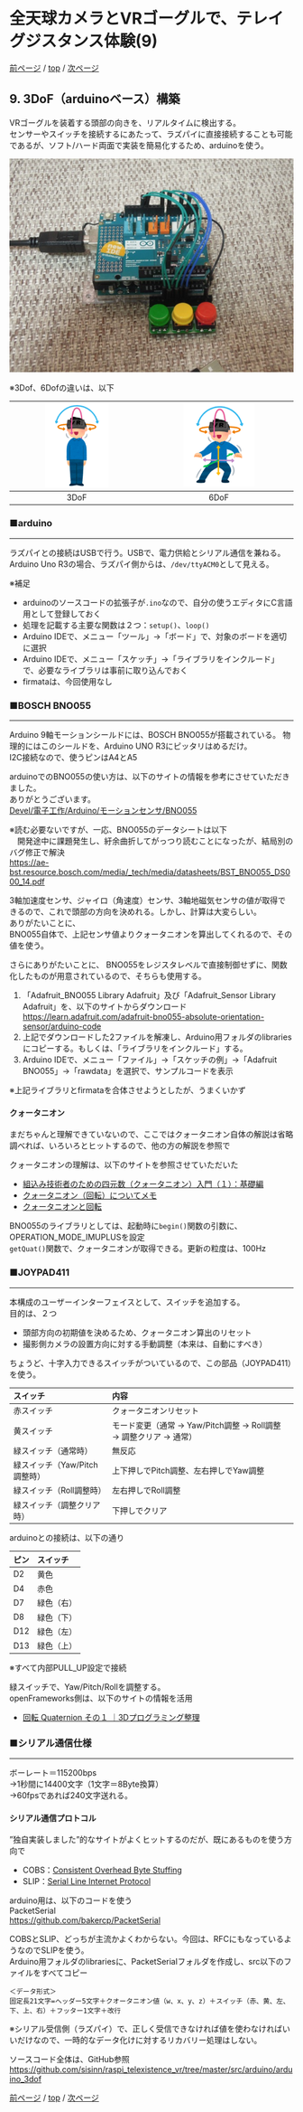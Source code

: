 # 全天球カメラとVRゴーグルで、テレイグジスタンス体験(9)

[前ページ](./vr360.md) / [top](./top.md) / [次ページ](./goggles.md)  

## 9. 3DoF（arduinoベース）構築  

VRゴーグルを装着する頭部の向きを、リアルタイムに検出する。  
センサーやスイッチを接続するにあたって、ラズパイに直接接続することも可能であるが、ソフト/ハード両面で実装を簡易化するため、arduinoを使う。  

![arduino+9axis](./img/3dof.jpg)  

※3Dof、6Dofの違いは、以下  

| <img src="./img/vr_motion_tracking_3dof.png" width=50%> | <img src="./img/vr_motion_tracking_6dof.png" width=50%> |  
|:---:|:---:|  
|3DoF|6DoF|  

### ■arduino  
---
ラズパイとの接続はUSBで行う。USBで、電力供給とシリアル通信を兼ねる。  
Arduino Uno R3の場合、ラズパイ側からは、`/dev/ttyACM0`として見える。

※補足  
* arduinoのソースコードの拡張子が`.ino`なので、自分の使うエディタにC言語用として登録しておく  
* 処理を記載する主要な関数は２つ：`setup()`、`loop()`  
* Arduino IDEで、メニュー「ツール」→「ボード」で、対象のボードを適切に選択  
* Arduino IDEで、メニュー「スケッチ」→「ライブラリをインクルード」で、必要なライブラリは事前に取り込んでおく  
* firmataは、今回使用なし  

### ■BOSCH BNO055  
---
Arduino 9軸モーションシールドには、BOSCH BNO055が搭載されている。
物理的にはこのシールドを、Arduino UNO R3にピッタリはめるだけ。  
I2C接続なので、使うピンはA4とA5  

arduinoでのBNO055の使い方は、以下のサイトの情報を参考にさせていただきました。  
ありがとうございます。  
[Devel/電子工作/Arduino/モーションセンサ/BNO055](https://cubic9.com/Devel/)

※読む必要ないですが、一応、BNO055のデータシートは以下  
　開発途中に課題発生し、紆余曲折してがっつり読むことになったが、結局別のバグ修正で解決  
<https://ae-bst.resource.bosch.com/media/_tech/media/datasheets/BST_BNO055_DS000_14.pdf>  

3軸加速度センサ、ジャイロ（角速度）センサ、3軸地磁気センサの値が取得できるので、これで頭部の方向を決めれる。しかし、計算は大変らしい。  
ありがたいことに、  
BNO055自体で、上記センサ値よりクォータニオンを算出してくれるので、その値を使う。  

さらにありがたいことに、
BNO055をレジスタレベルで直接制御せずに、関数化したものが用意されているので、そちらも使用する。

1. 「Adafruit_BNO055 Library Adafruit」及び「Adafruit_Sensor Library	Adafruit」を、以下のサイトからダウンロード  
    <https://learn.adafruit.com/adafruit-bno055-absolute-orientation-sensor/arduino-code>  
2. 上記でダウンロードした2ファイルを解凍し、Arduino用フォルダのlibrariesにコピーする。もしくは、「ライブラリをインクルード」する。
3. Arduino IDEで、メニュー「ファイル」→「スケッチの例」→「Adafruit BNO055」→「rawdata」を選択で、サンプルコードを表示

※上記ライブラリとfirmataを合体させようとしたが、うまくいかず  

#### クォータニオン

まだちゃんと理解できていないので、ここではクォータニオン自体の解説は省略  
調べれば、いろいろとヒットするので、他の方の解説を参照で  

クォータニオンの理解は、以下のサイトを参照させていただいた  
* [組込み技術者のための四元数（クォータニオン）入門（１）：基礎編](https://kumadasu.com/2017/09/20/%E7%B5%84%E8%BE%BC%E3%81%BF%E6%8A%80%E8%A1%93%E8%80%85%E3%81%AE%E3%81%9F%E3%82%81%E3%81%AE%E5%9B%9B%E5%85%83%E6%95%B0%EF%BC%88%E3%82%AF%E3%82%A9%E3%83%BC%E3%82%BF%E3%83%8B%E3%82%AA%E3%83%B3%EF%BC%89/)  
* [クォータニオン（回転）についてメモ](http://edom18.hateblo.jp/entry/2018/06/25/084023)  
* [クォータニオンと回転](https://www.f-sp.com/entry/2017/06/30/221124)  


BNO055のライブラリとしては、起動時に`begin()`関数の引数に、OPERATION_MODE_IMUPLUSを設定  
`getQuat()`関数で、クォータニオンが取得できる。更新の粒度は、100Hz  

### ■JOYPAD411  
---

本構成のユーザーインターフェイスとして、スイッチを追加する。  
目的は、２つ  
* 頭部方向の初期値を決めるため、クォータニオン算出のリセット  
* 撮影側カメラの設置方向に対する手動調整（本来は、自動にすべき）  

ちょうど、十字入力できるスイッチがついているので、この部品（JOYPAD411）を使う。  

|スイッチ|内容|  
|:---|:---|  
|赤スイッチ|クォータニオンリセット|  
|黄スイッチ|モード変更（通常 → Yaw/Pitch調整 → Roll調整 → 調整クリア → 通常）|  
|緑スイッチ（通常時）|無反応|  
|緑スイッチ（Yaw/Pitch調整時）|上下押しでPitch調整、左右押しでYaw調整|  
|緑スイッチ（Roll調整時）|左右押しでRoll調整|  
|緑スイッチ（調整クリア時）|下押しでクリア|  

arduinoとの接続は、以下の通り  

|ピン|スイッチ|  
|:---|:---|  
|D2|黄色|  
|D4|赤色|  
|D7|緑色（右）|  
|D8|緑色（下）|  
|D12|緑色（左）|  
|D13|緑色（上）|  

※すべて内部PULL_UP設定で接続  

緑スイッチで、Yaw/Pitch/Rollを調整する。  
openFrameworks側は、以下のサイトの情報を活用  
* [回転 Quaternion その１ ｜3Dプログラミング整理](http://studio23c.hatenadiary.jp/entry/%3Fp%3D664)  

### ■シリアル通信仕様  
---

ボーレート＝115200bps  
→1秒間に14400文字（1文字＝8Byte換算）  
→60fpsであれば240文字送れる。  

#### シリアル通信プロトコル  
”独自実装しました”的なサイトがよくヒットするのだが、既にあるものを使う方向で  
* COBS：[Consistent Overhead Byte Stuffing](https://en.wikipedia.org/wiki/Consistent_Overhead_Byte_Stuffing)
* SLIP：[Serial Line Internet Protocol](https://en.wikipedia.org/wiki/Serial_Line_Internet_Protocol)

arduino用は、以下のコードを使う  
PacketSerial  
https://github.com/bakercp/PacketSerial  

COBSとSLIP、どっちが主流かよくわからない。今回は、RFCにもなっているようなのでSLIPを使う。  
Arduino用フォルダのlibrariesに、PacketSerialフォルダを作成し、src以下のファイルをすべてコピー  

```
＜データ形式＞
固定長21文字=ヘッダー5文字＋クオータニオン値（w、x、y、z）＋スイッチ（赤、黄、左、下、上、右）＋フッター1文字＋改行  
```

※シリアル受信側（ラズパイ）で、正しく受信できなければ値を使わなければいいだけなので、一時的なデータ化けに対するリカバリー処理はしない。  

ソースコード全体は、GitHub参照  
<https://github.com/sisinn/raspi_telexistence_vr/tree/master/src/arduino/arduino_3dof>  

[前ページ](./vr360.md) / [top](./top.md) / [次ページ](./goggles.md)  
